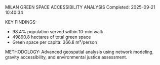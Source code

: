 
MILAN GREEN SPACE ACCESSIBILITY ANALYSIS
Completed: 2025-09-21 10:40:34

KEY FINDINGS:
- 98.4% population served within 10-min walk
- 49890.8 hectares of total green space
- Green space per capita: 366.8 m²/person

METHODOLOGY:
Advanced geospatial analysis using network modeling, gravity accessibility,
and environmental justice assessment.
